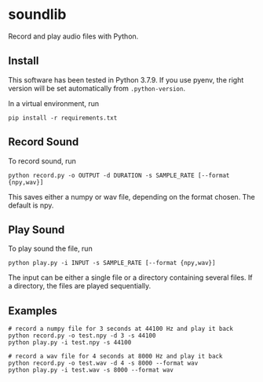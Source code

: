 # soundlib
Record and play audio files with Python.

## Install

This software has been tested in Python 3.7.9. If you use pyenv, the right version will be set automatically from `.python-version`. 

In a virtual environment, run

```
pip install -r requirements.txt
```

## Record Sound

To record sound, run

```
python record.py -o OUTPUT -d DURATION -s SAMPLE_RATE [--format {npy,wav}]
```

This saves either a numpy or wav file, depending on the format chosen. The default is npy.

## Play Sound

To play sound the file, run

```
python play.py -i INPUT -s SAMPLE_RATE [--format {npy,wav}]
```

The input can be either a single file or a directory containing several files. If a directory, the files are played sequentially.

## Examples

```
# record a numpy file for 3 seconds at 44100 Hz and play it back
python record.py -o test.npy -d 3 -s 44100
python play.py -i test.npy -s 44100

# record a wav file for 4 seconds at 8000 Hz and play it back
python record.py -o test.wav -d 4 -s 8000 --format wav
python play.py -i test.wav -s 8000 --format wav
```

